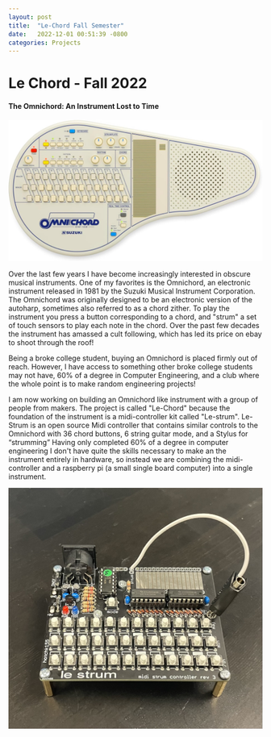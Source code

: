 ```yaml
---
layout: post
title:  "Le-Chord Fall Semester"
date:   2022-12-01 00:51:39 -0800
categories: Projects
---
```

# Le Chord - Fall 2022

#### The Omnichord: An Instrument Lost to Time
<img src="/assets/images/LeChord/omnichord.jpg"/>

Over the last few years I have become increasingly interested in obscure musical instruments. One of my favorites is the Omnichord, an electronic instrument released in 1981 by the Suzuki Musical Instrument Corporation. The Omnichord was originally designed to be an electronic version of the autoharp, sometimes also referred to as a chord zither. To play the instrument you press a button corresponding to a chord, and "strum" a set of touch sensors to play each note in the chord. Over the past few decades the instrument has amassed a cult following, which has led its price on ebay to shoot through the roof! 

Being a broke college student, buying an Omnichord is placed firmly out of reach. However, I have access to something other broke college students may not have, 60% of a degree in Computer Engineering, and a club where the whole point is to make random engineering projects!

I am now working on building an Omnichord like instrument with a group of people from makers.  The project is called "Le-Chord" because the foundation of the instrument is a midi-controller kit called "Le-strum". Le-Strum is an open source Midi controller that contains similar controls to the Omnichord with 36 chord buttons, 6 string guitar mode, and a Stylus for “strumming”
Having only completed 60% of a degree in computer engineering I don't have quite the skills necessary to make an the instrument entirely in hardware, so instead we are combining the midi-controller and a raspberry pi (a small single board computer) into a single instrument. 

<img src="/assets/images/LeChord/leStrum1.jpg"/>




